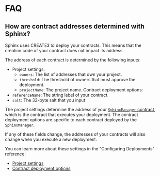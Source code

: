 # FAQ

## How are contract addresses determined with Sphinx?

Sphinx uses CREATE3 to deploy your contracts. This means that the creation code of your contract does not impact its address.

The address of each contract is determined by the following inputs:

- Project settings:
  - `owners`: The list of addresses that own your project.
  - `threshold`: The threshold of owners that must approve the deployment.
  - `projectName`: The project name.
Contract deployment options:
- `referenceName`: The string label of your contract.
- `salt`: The 32-byte salt that you input

The project settings determine the address of your [`SphinxManager` contract](https://github.com/sphinx-labs/sphinx/blob/develop/docs/sphinx-manager.md), which is the contract that executes your deployment. The contract deployment options are specific to each contract deployed by the `SphinxManager`.

If any of these fields change, the addresses of your contracts will also change when you execute a new deployment.

You can learn more about these settings in the "Configuring Deployments" reference:
- [Project settings](https://github.com/sphinx-labs/sphinx/blob/develop/docs/configuring-deployments.md#required-configuration-options)
- [Contract deployment options](https://github.com/sphinx-labs/sphinx/blob/develop/docs/configuring-deployments.md#contract-deployment-options)
